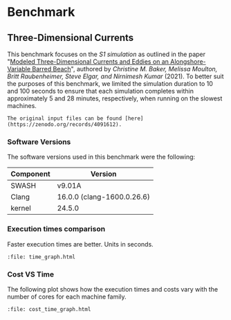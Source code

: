 # Benchmark

## Three-Dimensional Currents
This benchmark focuses on the _S1 simulation_ as outlined in the paper "[Modeled Three-Dimensional Currents and Eddies on an Alongshore-Variable Barred Beach](https://agupubs.onlinelibrary.wiley.com/doi/10.1029/2020JC016899)", authored by _Christine M. Baker, Melissa Moulton, Britt Raubenheimer, Steve Elgar, and Nirnimesh Kumar_ (2021). To better suit the purposes of this benchmark, we limited the simulation duration to 10 and 100 seconds to ensure that each simulation completes within approximately 5 and 28 minutes, respectively, when running on the slowest machines.

`The original input files can be found [here](https://zenodo.org/records/4091612).`


### Software Versions
The software versions used in this benchmark were the following:

| Component              | Version                               |
|------------------------|---------------------------------------|
| SWASH                  | v9.01A                                |
| Clang                  | 16.0.0 (clang-1600.0.26.6)            |
| kernel                 | 24.5.0                                |


### Execution times comparison
Faster execution times are better. Units in seconds.

```{raw} html
:file: time_graph.html
```

### Cost VS Time
The following plot shows how the execution times and costs vary with the number of cores for each machine family.

```{raw} html
:file: cost_time_graph.html
```